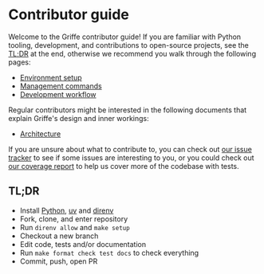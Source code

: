 # Contributor guide

Welcome to the Griffe contributor guide! If you are familiar with Python tooling, development, and contributions to open-source projects, see the [TL;DR](#tldr) at the end, otherwise we recommend you walk through the following pages:

- [Environment setup](setup/)
- [Management commands](commands/)
- [Development workflow](workflow/)

Regular contributors might be interested in the following documents that explain Griffe's design and inner workings:

- [Architecture](architecture/)

If you are unsure about what to contribute to, you can check out [our issue tracker](https://github.com/mkdocstrings/griffe/issues) to see if some issues are interesting to you, or you could check out [our coverage report](coverage/) to help us cover more of the codebase with tests.

## TL;DR

- Install [Python](https://www.python.org/), [uv](https://docs.astral.sh/uv/) and [direnv](https://direnv.net/)
- Fork, clone, and enter repository
- Run `direnv allow` and `make setup`
- Checkout a new branch
- Edit code, tests and/or documentation
- Run `make format check test docs` to check everything
- Commit, push, open PR
